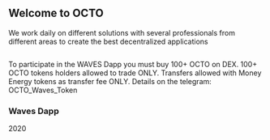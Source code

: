 ## Welcome to OCTO

We work daily on different solutions with several professionals from different areas to create the best decentralized applications

```markdown
```
To participate in the WAVES Dapp you must buy 100+ OCTO on DEX. 100+ OCTO tokens holders allowed to trade ONLY. Transfers allowed with Money Energy tokens as transfer fee ONLY. Details on the telegram: OCTO_Waves_Token

### Waves Dapp

2020
